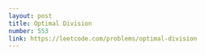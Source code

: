 ```yaml
---
layout: post
title: Optimal Division
number: 553
link: https://leetcode.com/problems/optimal-division
---
```

